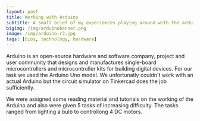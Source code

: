 ```yaml
---
layout: post
title: Working with Arduino
subtitle: A small brief of my experiences playing around with the arduino.
bigimg: /img/arduinobanner.png
image: /img/arduino-r3.jpg
tags: [bios, technology, hardware]
---
```


<p>Arduino is an open-source hardware and software company, project and user community that designs and manufactures single-board microcontrollers and microcontroller kits for building digital devices. For our task we used the Arduino Uno model. We unfortunatly couldn't work with an actual Arduino but the circuit simulator on Tinkercad does the job sufficiently. </p>

<p>We were assigned some reading material and tutorials on the working of the Arduino and also were given 5 tasks of increasing difficulty. The tasks ranged from lighting a bulb to controllong 4 DC motors.</p>
